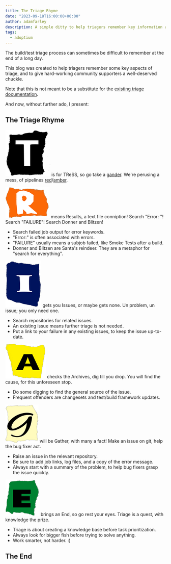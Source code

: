 ```yaml
---
title: The Triage Rhyme
date: "2023-09-18T16:00:00+00:00"
author: adamfarley
description: A simple ditty to help triagers remember key information about the triage process.
tags:
  - adoptium
---
```


The build/test triage process can sometimes be difficult to remember at the end of a long day.

This blog was created to help triagers remember some key aspects of triage, and to give hard-working community supporters a well-deserved chuckle.

Note that this is not meant to be a substitute for the [existing triage documentation](https://github.com/adoptium/aqa-tests/blob/master/doc/Triage.md).

And now, without further ado, I present:

## The Triage Rhyme

![T](T.png) is for TReSS, so go take a [gander](## "Identify failed pipelines via TRSS."). We're perusing a mess, of pipelines [red](## "Red means a job has failed. Framework errors, build failures, etc.")/[amber](## "Amber often means that a unit test failed, but the test framework completed.").

![R](R.png) means Results, a text file conniption! Search "Error: "! Search "FAILURE"! Search Donner and Blitzen!
- Search failed job output for error keywords.
- "Error:" is often associated with errors.
- "FAILURE" usually means a subjob failed, like Smoke Tests after a build.
- Donner and Blitzen are Santa's reindeer. They are a metaphor for "search for everything".

![I](I.png) gets you Issues, or maybe gets none. Un problem, un issue; you only need one.
- Search repositories for related issues.
- An existing issue means further triage is not needed.
- Put a link to your failure in any existing issues, to keep the issue up-to-date.

![A](A.png) checks the Archives, dig till you drop. You will find the cause, for this unforeseen stop.
- Do some digging to find the general source of the issue.
- Frequent offenders are changesets and test/build framework updates.

![G](G.png) will be Gather, with many a fact! Make an issue on git, help the bug fixer act.
- Raise an issue in the relevant repository.
- Be sure to add job links, log files, and a copy of the error message.
- Always start with a summary of the problem, to help bug fixers grasp the issue quickly.

![E](E.png) brings an End, so go rest your eyes. Triage is a quest, with knowledge the prize.
- Triage is about creating a knowledge base before task prioritization.
- Always look for bigger fish before trying to solve anything.
- Work smarter, not harder. :)

## The End
